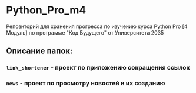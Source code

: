 # Python_Pro_m4
Репозиторий для хранения прогресса по изучению курса Python Pro [4 Модуль] по программе "Код Будущего" от Университета 2035

## Описание папок: 

### `link_shortener` - проект по приложению сокращения ссылок
### `news` - проект по просмотру новостей и их созданию
